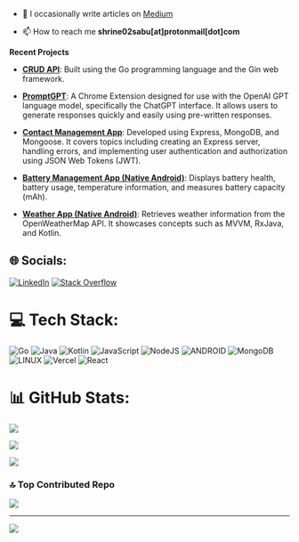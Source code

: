 
  

- 📝 I occasionally write articles on [Medium](https://medium.com/@shrine02sabu)

  

- 📫 How to reach me **shrine02sabu[at]protonmail[dot]com**

  

**Recent Projects**

  

- [**CRUD API**](https://github.com/shrine2000/go-crud): Built using the Go programming language and the Gin web framework.

- [**PromptGPT**](https://github.com/shrine2000/PromptGPT): A Chrome Extension designed for use with the OpenAI GPT language model, specifically the ChatGPT interface. It allows users to generate responses quickly and easily using pre-written responses.

- [**Contact Management App**](https://github.com/shrine2000/Express-CRUD): Developed using Express, MongoDB, and Mongoose. It covers topics including creating an Express server, handling errors, and implementing user authentication and authorization using JSON Web Tokens (JWT).

- [**Battery Management App (Native Android)**](https://github.com/shrine2000/Battery-Core): Displays battery health, battery usage, temperature information, and measures battery capacity (mAh).

- [**Weather App (Native Android)**](https://github.com/shrine2000/WeatherAppMVVM): Retrieves weather information from the OpenWeatherMap API. It showcases concepts such as MVVM, RxJava, and Kotlin.

  
  

## 🌐 Socials:

[![LinkedIn](https://img.shields.io/badge/LinkedIn-%230077B5.svg?logo=linkedin&logoColor=white)](https://linkedin.com/in/shrine-sabu) [![Stack Overflow](https://img.shields.io/badge/-Stackoverflow-FE7A16?logo=stack-overflow&logoColor=white)](https://stackoverflow.com/users/9846650/mad-lad)

  

# 💻 Tech Stack:

![Go](https://img.shields.io/badge/go-%2300ADD8.svg?style=for-the-badge&logo=go&logoColor=white)  ![Java](https://img.shields.io/badge/java-%23ED8B00.svg?style=for-the-badge&logo=java&logoColor=white)  ![Kotlin](https://img.shields.io/badge/kotlin-%230095D5.svg?style=for-the-badge&logo=kotlin&logoColor=white)  ![JavaScript](https://img.shields.io/badge/javascript-%23323330.svg?style=for-the-badge&logo=javascript&logoColor=%23F7DF1E)  ![NodeJS](https://img.shields.io/badge/node.js-6DA55F?style=for-the-badge&logo=node.js&logoColor=white)  ![ANDROID](https://img.shields.io/badge/android-%2320232a.svg?style=for-the-badge&logo=android&logoColor=%a4c639)  ![MongoDB](https://img.shields.io/badge/MongoDB-%234ea94b.svg?style=for-the-badge&logo=mongodb&logoColor=white)  ![LINUX](https://img.shields.io/badge/Linux-FCC624?style=for-the-badge&logo=linux&logoColor=black)  ![Vercel](https://img.shields.io/badge/vercel-%23000000.svg?style=for-the-badge&logo=vercel&logoColor=white)  ![React](https://img.shields.io/badge/react-%2320232a.svg?style=for-the-badge&logo=react&logoColor=%2361DAFB)

# 📊 GitHub Stats:

![](https://github-readme-stats.vercel.app/api?username=shrine2000&theme=dark&hide_border=false&include_all_commits=false&count_private=false)<br/>

![](https://github-readme-streak-stats.herokuapp.com/?user=shrine2000&theme=dark&hide_border=false)<br/>

![](https://github-readme-stats.vercel.app/api/top-langs/?username=shrine2000&theme=dark&hide_border=false&include_all_commits=false&count_private=false&layout=compact)

  

### 🔝 Top Contributed Repo

![](https://github-contributor-stats.vercel.app/api?username=shrine2000&limit=5&theme=dark&combine_all_yearly_contributions=true)

  

---

[![](https://visitcount.itsvg.in/api?id=shrine2000&icon=0&color=0)](https://visitcount.itsvg.in)
